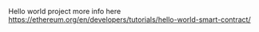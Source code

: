 Hello world project
more info here https://ethereum.org/en/developers/tutorials/hello-world-smart-contract/
